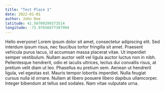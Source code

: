 ```yaml
---
title: "Test Place 1"
date: 2022-01-01
author: John Doe
latitude: 41.50709299373514
longitude: -73.97656677307994
---
```


Hello everyone! Lorem ipsum dolor sit amet, consectetur adipiscing elit. Sed interdum ipsum risus, nec faucibus tortor fringilla sit amet. Praesent vehicula purus lacus, id accumsan massa placerat vitae. Ut imperdiet semper vestibulum. Nullam auctor velit vel ligula auctor luctus non in nibh. Pellentesque hendrerit, odio et iaculis ultrices, lectus dui convallis risus, at pretium velit diam ut leo. Phasellus eu pretium sem. Aenean ut hendrerit ligula, vel egestas est. Mauris tempor lobortis imperdiet. Nulla feugiat cursus nulla id ornare. Nullam at libero posuere libero dapibus ullamcorper. Integer bibendum at tellus sed sodales. Nam vitae vulputate urna.